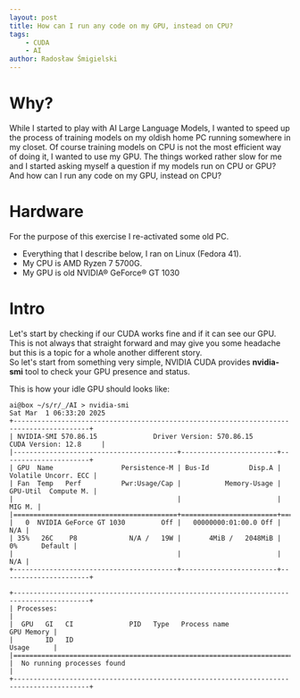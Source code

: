 ```yaml
---
layout: post
title: How can I run any code on my GPU, instead on CPU?
tags:
    - CUDA
    - AI
author: Radosław Śmigielski
---
```


Why?
====
While I started to play with AI Large Language Models, I wanted to speed up the process
of training models on my oldish home PC running somewhere in my closet. Of course training
models on CPU is not the most efficient way of doing it, I wanted to use my GPU.
The things worked rather slow for me and I started asking myself a question if my models
run on CPU or GPU? And how can I run any code on my GPU, instead on CPU?

Hardware
========
For the purpose of this exercise I re-activated some old PC.
* Everything that I describe below, I ran on Linux (Fedora 41).
* My CPU is AMD Ryzen 7 5700G.
* My GPU is old NVIDIA® GeForce® GT 1030

Intro
=====
Let's start by checking if our CUDA works fine and if it can see our GPU.
This is not always that straight forward and may give you some headache but this is a topic
for a whole another different story.  
So let's start from something very simple, NVIDIA CUDA provides __nvidia-smi__
tool to check your GPU presence and status.

This is how your idle GPU should looks like:
```
ai@box ~/s/r/_/AI > nvidia-smi
Sat Mar  1 06:33:20 2025
+-----------------------------------------------------------------------------------------+
| NVIDIA-SMI 570.86.15              Driver Version: 570.86.15      CUDA Version: 12.8     |
|-----------------------------------------+------------------------+----------------------+
| GPU  Name                 Persistence-M | Bus-Id          Disp.A | Volatile Uncorr. ECC |
| Fan  Temp   Perf          Pwr:Usage/Cap |           Memory-Usage | GPU-Util  Compute M. |
|                                         |                        |               MIG M. |
|=========================================+========================+======================|
|   0  NVIDIA GeForce GT 1030         Off |   00000000:01:00.0 Off |                  N/A |
| 35%   26C    P8             N/A /   19W |       4MiB /   2048MiB |      0%      Default |
|                                         |                        |                  N/A |
+-----------------------------------------+------------------------+----------------------+
                                                                                         
+-----------------------------------------------------------------------------------------+
| Processes:                                                                              |
|  GPU   GI   CI              PID   Type   Process name                        GPU Memory |
|        ID   ID                                                               Usage      |
|=========================================================================================|
|  No running processes found                                                             |
+-----------------------------------------------------------------------------------------+
```


